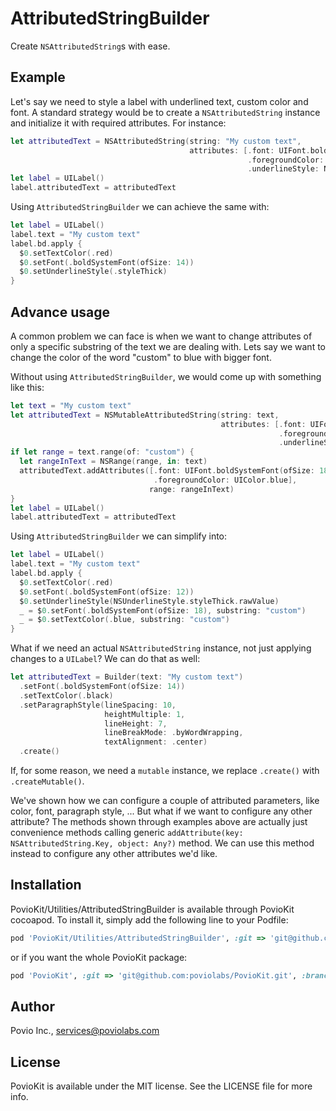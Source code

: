 # AttributedStringBuilder

Create `NSAttributedString`s with ease. 

## Example

Let's say we need to style a label with underlined text, custom color and font. A standard strategy would be to create a `NSAttributedString` instance and initialize it with required attributes. For instance:

```Swift
let attributedText = NSAttributedString(string: "My custom text",
                                        attributes: [.font: UIFont.boldSystemFont(ofSize: 14),
                                                     .foregroundColor: UIColor.red,
                                                     .underlineStyle: NSUnderlineStyle.styleSingle.rawValue])
let label = UILabel()
label.attributedText = attributedText
```

Using `AttributedStringBuilder` we can achieve the same with:

```Swift
let label = UILabel()
label.text = "My custom text"
label.bd.apply {
  $0.setTextColor(.red)
  $0.setFont(.boldSystemFont(ofSize: 14))
  $0.setUnderlineStyle(.styleThick)
}
```

## Advance usage

A common problem we can face is when we want to change attributes of only a specific substring of the text we are dealing with. Lets say we want to change the color of the word "custom" to blue with bigger font.

Without using `AttributedStringBuilder`, we would come up with something like this:

```Swift
let text = "My custom text"
let attributedText = NSMutableAttributedString(string: text,
                                               attributes: [.font: UIFont.boldSystemFont(ofSize: 14), 
                                                            .foregroundColor: UIColor.red,
                                                            .underlineStyle: NSUnderlineStyle.styleSingle.rawValue])
if let range = text.range(of: "custom") {
  let rangeInText = NSRange(range, in: text)
  attributedText.addAttributes([.font: UIFont.boldSystemFont(ofSize: 18),
                                .foregroundColor: UIColor.blue], 
                               range: rangeInText)
}
let label = UILabel()
label.attributedText = attributedText
```

Using `AttributedStringBuilder` we can simplify into:

```SWift
let label = UILabel()
label.text = "My custom text"
label.bd.apply {
  $0.setTextColor(.red)
  $0.setFont(.boldSystemFont(ofSize: 12))
  $0.setUnderlineStyle(NSUnderlineStyle.styleThick.rawValue)
  _ = $0.setFont(.boldSystemFont(ofSize: 18), substring: "custom")
  _ = $0.setTextColor(.blue, substring: "custom")
}
```

What if we need an actual `NSAttributedString` instance, not just applying changes to a `UILabel`? We can do that as well:

```Swift
let attributedText = Builder(text: "My custom text")
  .setFont(.boldSystemFont(ofSize: 14))
  .setTextColor(.black)
  .setParagraphStyle(lineSpacing: 10,
                     heightMultiple: 1,
                     lineHeight: 7,
                     lineBreakMode: .byWordWrapping,
                     textAlignment: .center)
  .create()
```

If, for some reason, we need a `mutable` instance, we replace `.create()` with `.createMutable()`.

We've shown how we can configure a couple of attributed parameters, like color, font, paragraph style, ... But what if we want to configure any other attribute? 
The methods shown through examples above are actually just convenience methods calling generic `addAttribute(key: NSAttributedString.Key, object: Any?)` method. We can use this method instead to configure any other attributes we'd like. 

## Installation

PovioKit/Utilities/AttributedStringBuilder is available through PovioKit cocoapod. To install
it, simply add the following line to your Podfile:

```ruby
pod 'PovioKit/Utilities/AttributedStringBuilder', :git => 'git@github.com:poviolabs/PovioKit.git'
```

or if you want the whole PovioKit package:
```ruby
pod 'PovioKit', :git => 'git@github.com:poviolabs/PovioKit.git', :branch => 'feature/poviokit-pod-setup'
```

## Author

Povio Inc., services@poviolabs.com

## License

PovioKit is available under the MIT license. See the LICENSE file for more info.
